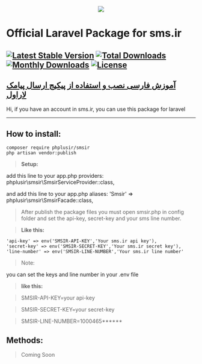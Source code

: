 <p align="center"><img src="https://www.sms.ir/wp-content/themes/sms.ir/assets/img/final-sms-logo.png"></p>

Official Laravel Package for sms.ir
===================
[![Latest Stable Version](https://poser.pugx.org/phplusir/smsir/v/stable)](https://packagist.org/packages/phplusir/smsir)
[![Total Downloads](https://poser.pugx.org/phplusir/smsir/downloads)](https://packagist.org/packages/phplusir/smsir)
[![Monthly Downloads](https://poser.pugx.org/phplusir/smsir/d/monthly)](https://packagist.org/packages/phplusir/smsir)
[![License](https://poser.pugx.org/phplusir/smsir/license)](https://packagist.org/packages/phplusir/smsir)
----------
<a href="https://www.sms.ir/%D8%AE%D8%AF%D9%85%D8%A7%D8%AA/%D9%88%D8%A8-%D8%B3%D8%B1%D9%88%DB%8C%D8%B3/%D8%A7%D8%B1%D8%B3%D8%A7%D9%84-%D9%BE%DB%8C%D8%A7%D9%85%DA%A9-laravel/">آموزش فارسی نصب و استفاده از پیکیج ارسال پیامک لاراول</a>
----------

Hi, if you have an account in sms.ir, you can use this package for laravel

----------


How to install:
-------------

    composer require phplusir/smsir
    php artisan vendor:publish

> **Setup:**

add this line to your app.php providers:
phplusir\smsir\SmsirServiceProvider::class,

and add this line to your app.php aliases:
'Smsir' => phplusir\smsir\SmsirFacade::class,


> After publish the package files you must open smsir.php in config folder and set the api-key, secret-key and your sms line number.
> 

> **Like this:**

	'api-key' => env('SMSIR-API-KEY','Your sms.ir api key'),
	'secret-key' => env('SMSIR-SECRET-KEY','Your sms.ir secret key'),
	'line-number' => env('SMSIR-LINE-NUMBER','Your sms.ir line number'
> 
> Note:

you can set the keys and line number in your .env file

> **like this:**

> SMSIR-API-KEY=your api-key

> SMSIR-SECRET-KEY=your secret-key

> SMSIR-LINE-NUMBER=1000465******



Methods:
-------------

> Coming Soon

